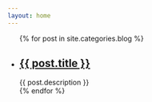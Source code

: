 ```yaml
---
layout: home
---
```


<div class="index-content blog">
<div class="section">

<ul class="artical-list">
{% for post in site.categories.blog %}
<li>
<h2><a href="{{ post.url }}">{{ post.title }}</a></h2>
<div class="title-desc">{{ post.description }}</div>
</li>
{% endfor %}
</ul>
</div>
</div>
